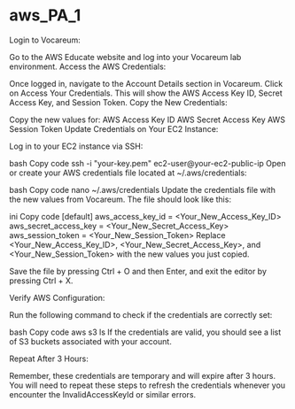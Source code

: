 # aws_PA_1

Login to Vocareum:

Go to the AWS Educate website and log into your Vocareum lab environment.
Access the AWS Credentials:

Once logged in, navigate to the Account Details section in Vocareum.
Click on Access Your Credentials. This will show the AWS Access Key ID, Secret Access Key, and Session Token.
Copy the New Credentials:

Copy the new values for:
AWS Access Key ID
AWS Secret Access Key
AWS Session Token
Update Credentials on Your EC2 Instance:

Log in to your EC2 instance via SSH:

bash
Copy code
ssh -i "your-key.pem" ec2-user@your-ec2-public-ip
Open or create your AWS credentials file located at ~/.aws/credentials:

bash
Copy code
nano ~/.aws/credentials
Update the credentials file with the new values from Vocareum. The file should look like this:

ini
Copy code
[default]
aws_access_key_id = <Your_New_Access_Key_ID>
aws_secret_access_key = <Your_New_Secret_Access_Key>
aws_session_token = <Your_New_Session_Token>
Replace <Your_New_Access_Key_ID>, <Your_New_Secret_Access_Key>, and <Your_New_Session_Token> with the new values you just copied.

Save the file by pressing Ctrl + O and then Enter, and exit the editor by pressing Ctrl + X.

Verify AWS Configuration:

Run the following command to check if the credentials are correctly set:

bash
Copy code
aws s3 ls
If the credentials are valid, you should see a list of S3 buckets associated with your account.

Repeat After 3 Hours:

Remember, these credentials are temporary and will expire after 3 hours. You will need to repeat these steps to refresh the credentials whenever you encounter the InvalidAccessKeyId or similar errors.
